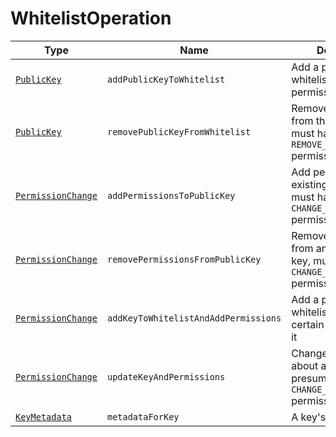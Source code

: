 # WhitelistOperation

Type|Name|Description|Repeated?
-|-|-|-
[`PublicKey`](publickey)|`addPublicKeyToWhitelist`|Add a public key to whitelist without any permissions|no
[`PublicKey`](publickey)|`removePublicKeyFromWhitelist`|Remove a public key from the whitelist, must have the `REMOVE_FROM_WHITELIST` permission|no
[`PermissionChange`](permchange)|`addPermissionsToPublicKey`|Add permissions to an existing public key, must have the `CHANGE_PERMISSIONS` permission|no
[`PermissionChange`](permchange)|`removePermissionsFromPublicKey`|Remove permissions from an existing public key, must have the `CHANGE_PERMISSIONS` permission|no
[`PermissionChange`](permchange)|`addKeyToWhitelistAndAddPermissions`|Add a public key to whitelist and add certain permissions to it|no
[`PermissionChange`](permchange)|`updateKeyAndPermissions`|Change anything about a key, presumably requires `CHANGE_PERMISSIONS` permission|no
[`KeyMetadata`](keymetadata)|`metadataForKey`|A key's metadata|no
